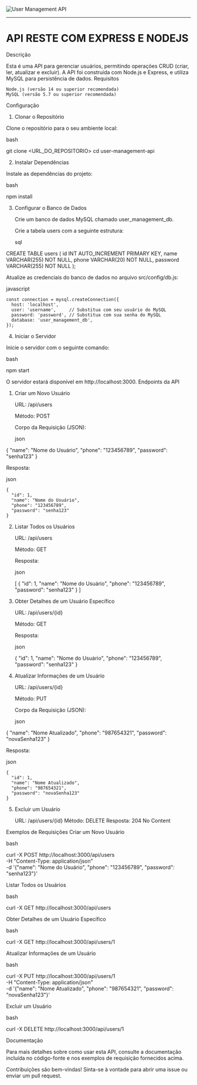 
![User Management API](https://link-para-seu-banner.com/banner.png)

---

# API RESTE COM EXPRESS E NODEJS


Descrição

Esta é uma API para gerenciar usuários, permitindo operações CRUD (criar, ler, atualizar e excluir). A API foi construída com Node.js e Express, e utiliza MySQL para persistência de dados.
Requisitos

    Node.js (versão 14 ou superior recomendada)
    MySQL (versão 5.7 ou superior recomendada)

Configuração
1. Clonar o Repositório

Clone o repositório para o seu ambiente local:

bash

git clone <URL_DO_REPOSITORIO>
cd user-management-api

2. Instalar Dependências

Instale as dependências do projeto:

bash

npm install

3. Configurar o Banco de Dados

    Crie um banco de dados MySQL chamado user_management_db.

    Crie a tabela users com a seguinte estrutura:

    sql

CREATE TABLE users (
  id INT AUTO_INCREMENT PRIMARY KEY,
  name VARCHAR(255) NOT NULL,
  phone VARCHAR(20) NOT NULL,
  password VARCHAR(255) NOT NULL
);

Atualize as credenciais do banco de dados no arquivo src/config/db.js:

javascript

    const connection = mysql.createConnection({
      host: 'localhost',
      user: 'username',     // Substitua com seu usuário do MySQL
      password: 'password', // Substitua com sua senha do MySQL
      database: 'user_management_db',
    });

4. Iniciar o Servidor

Inicie o servidor com o seguinte comando:

bash

npm start

O servidor estará disponível em http://localhost:3000.
Endpoints da API
1. Criar um Novo Usuário

    URL: /api/users

    Método: POST

    Corpo da Requisição (JSON):

    json

{
  "name": "Nome do Usuário",
  "phone": "123456789",
  "password": "senha123"
}

Resposta:

json

    {
      "id": 1,
      "name": "Nome do Usuário",
      "phone": "123456789",
      "password": "senha123"
    }

2. Listar Todos os Usuários

    URL: /api/users

    Método: GET

    Resposta:

    json

    [
      {
        "id": 1,
        "name": "Nome do Usuário",
        "phone": "123456789",
        "password": "senha123"
      }
    ]

3. Obter Detalhes de um Usuário Específico

    URL: /api/users/{id}

    Método: GET

    Resposta:

    json

    {
      "id": 1,
      "name": "Nome do Usuário",
      "phone": "123456789",
      "password": "senha123"
    }

4. Atualizar Informações de um Usuário

    URL: /api/users/{id}

    Método: PUT

    Corpo da Requisição (JSON):

    json

{
  "name": "Nome Atualizado",
  "phone": "987654321",
  "password": "novaSenha123"
}

Resposta:

json

    {
      "id": 1,
      "name": "Nome Atualizado",
      "phone": "987654321",
      "password": "novaSenha123"
    }

5. Excluir um Usuário

    URL: /api/users/{id}
    Método: DELETE
    Resposta: 204 No Content

Exemplos de Requisições
Criar um Novo Usuário

bash

curl -X POST http://localhost:3000/api/users \
  -H "Content-Type: application/json" \
  -d '{"name": "Nome do Usuário", "phone": "123456789", "password": "senha123"}'

Listar Todos os Usuários

bash

curl -X GET http://localhost:3000/api/users

Obter Detalhes de um Usuário Específico

bash

curl -X GET http://localhost:3000/api/users/1

Atualizar Informações de um Usuário

bash

curl -X PUT http://localhost:3000/api/users/1 \
  -H "Content-Type: application/json" \
  -d '{"name": "Nome Atualizado", "phone": "987654321", "password": "novaSenha123"}'

Excluir um Usuário

bash

curl -X DELETE http://localhost:3000/api/users/1

Documentação

Para mais detalhes sobre como usar esta API, consulte a documentação incluída no código-fonte e nos exemplos de requisição fornecidos acima.

Contribuições são bem-vindas! Sinta-se à vontade para abrir uma issue ou enviar um pull request.
